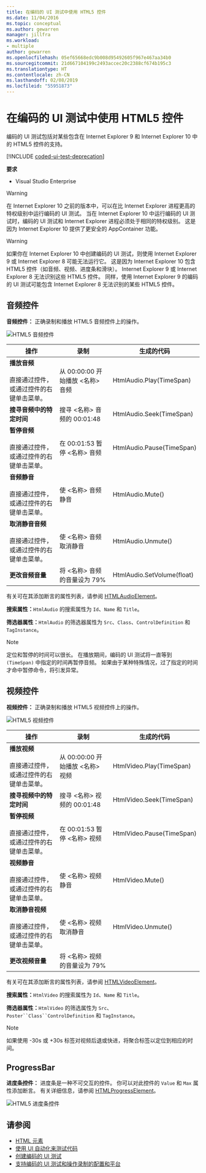 ```yaml
---
title: 在编码的 UI 测试中使用 HTML5 控件
ms.date: 11/04/2016
ms.topic: conceptual
ms.author: gewarren
manager: jillfra
ms.workload:
- multiple
author: gewarren
ms.openlocfilehash: 05ef65668edc9b008d95492605f967e467aa34b0
ms.sourcegitcommit: 21d667104199c2493accec20c2388cf674b195c3
ms.translationtype: HT
ms.contentlocale: zh-CN
ms.lasthandoff: 02/08/2019
ms.locfileid: "55951873"
---
```

# <a name="using-html5-controls-in-coded-ui-tests"></a>在编码的 UI 测试中使用 HTML5 控件

编码的 UI 测试包括对某些包含在 Internet Explorer 9 和 Internet Explorer 10 中的 HTML5 控件的支持。

[!INCLUDE [coded-ui-test-deprecation](includes/coded-ui-test-deprecation.md)]

 **要求**

-   Visual Studio Enterprise

> [!WARNING]
> 在 Internet Explorer 10 之前的版本中，可以在比 Internet Explorer 进程更高的特权级别中运行编码的 UI 测试。 当在 Internet Explorer 10 中运行编码的 UI 测试时，编码的 UI 测试和 Internet Explorer 进程必须处于相同的特权级别。 这是因为 Internet Explorer 10 提供了更安全的 AppContainer 功能。

> [!WARNING]
> 如果你在 Internet Explorer 10 中创建编码的 UI 测试，则使用 Internet Explorer 9 或 Internet Explorer 8 可能无法运行它。 这是因为 Internet Explorer 10 包含 HTML5 控件（如音频、视频、进度条和滑块）。 Internet Explorer 9 或 Internet Explorer 8 无法识别这些 HTML5 控件。 同样，使用 Internet Explorer 9 的编码的 UI 测试可能包含 Internet Explorer 8 无法识别的某些 HTML5 控件。

## <a name="audio-control"></a>音频控件

**音频控件：** 正确录制和播放 HTML5 音频控件上的操作。

![HTML5 音频控件](../test/media/codedui_html5_audio.png)

|操作|录制|生成的代码|
|-|---------------|-|
|**播放音频**<br /><br /> 直接通过控件，或通过控件的右键单击菜单。|从 00:00:00 开始播放 \<名称> 音频|HtmlAudio.Play(TimeSpan)|
|**搜寻音频中的特定时间**|搜寻 \<名称> 音频的 00:01:48|HtmlAudio.Seek(TimeSpan)|
|**暂停音频**<br /><br /> 直接通过控件，或通过控件的右键单击菜单。|在 00:01:53 暂停 \<名称> 音频|HtmlAudio.Pause(TimeSpan)|
|**音频静音**<br /><br /> 直接通过控件，或通过控件的右键单击菜单。|使 \<名称> 音频静音|HtmlAudio.Mute()|
|**取消静音音频**<br /><br /> 直接通过控件，或通过控件的右键单击菜单。|使 \<名称> 音频取消静音|HtmlAudio.Unmute()|
|**更改音频音量**|将 \<名称> 音频的音量设为 79%|HtmlAudio.SetVolume(float)|

有关可在其添加断言的属性列表，请参阅 [HTMLAudioElement](https://developer.mozilla.org/docs/Web/API/HTMLAudioElement)。

 **搜索属性：**`HtmlAudio` 的搜索属性为 `Id`、`Name` 和 `Title`。

 **筛选器属性：**`HtmlAudio` 的筛选器属性为 `Src`、`Class`、`ControlDefinition` 和 `TagInstance`。

> [!NOTE]
> 定位和暂停的时间可以很长。 在播放期间，编码的 UI 测试将一直等到 `(TimeSpan)` 中指定的时间再暂停音频。 如果由于某种特殊情况，过了指定的时间才命中暂停命令，将引发异常。


## <a name="video-control"></a>视频控件
 **视频控件：** 正确录制和播放 HTML5 视频控件上的操作。

 ![HTML5 视频控件](../test/media/codedui_html5_video.png)

|操作|录制|生成的代码|
|-|---------------|-|
|**播放视频**<br /><br /> 直接通过控件，或通过控件的右键单击菜单。|从 00:00:00 开始播放 \<名称> 视频|HtmlVideo.Play(TimeSpan)|
|**搜寻视频中的特定时间**|搜寻 \<名称> 视频的 00:01:48|HtmlVideo.Seek(TimeSpan)|
|**暂停视频**<br /><br /> 直接通过控件，或通过控件的右键单击菜单。|在 00:01:53 暂停 \<名称> 视频|HtmlVideo.Pause(TimeSpan)|
|**视频静音**<br /><br /> 直接通过控件，或通过控件的右键单击菜单。|使 \<名称> 视频静音|HtmlVideo.Mute()|
|**取消静音视频**<br /><br /> 直接通过控件，或通过控件的右键单击菜单。|使 \<名称> 视频取消静音|HtmlVideo.Unmute()|
|**更改视频音量**|将 \<名称> 视频的音量设为 79%||

有关可在其添加断言的属性列表，请参阅 [HTMLVideoElement](https://developer.mozilla.org/docs/Web/HTML/Element/video)。

 **搜索属性：**`HtmlVideo` 的搜索属性为 `Id`、`Name` 和 `Title`。

 **筛选器属性：**`HtmlVideo` 的筛选属性为 `Src`、`Poster``Class``ControlDefinition` 和 `TagInstance`。

> [!NOTE]
> 如果使用 -30s 或 +30s 标签对视频后退或快进，将聚合标签以定位到相应的时间。

## <a name="progressbar"></a>ProgressBar
 **进度条控件：** 进度条是一种不可交互的控件。 你可以对此控件的 `Value` 和 `Max` 属性添加断言。 有关详细信息，请参阅 [HTMLProgressElement](https://developer.mozilla.org/en-US/docs/Web/HTML/Element/progress)。

 ![HTML5 进度条控件](../test/media/codedui_html5_progressbar.png)

## <a name="see-also"></a>请参阅

- [HTML 元素](https://developer.mozilla.org/docs/Web/HTML/Element)
- [使用 UI 自动化来测试代码](../test/use-ui-automation-to-test-your-code.md)
- [创建编码的 UI 测试](../test/use-ui-automation-to-test-your-code.md)
- [支持编码的 UI 测试和操作录制的配置和平台](../test/supported-configurations-and-platforms-for-coded-ui-tests-and-action-recordings.md)
